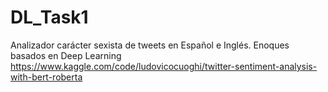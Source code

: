 # DL_Task1
Analizador carácter sexista de tweets en Español e Inglés. Enoques basados en Deep Learning
https://www.kaggle.com/code/ludovicocuoghi/twitter-sentiment-analysis-with-bert-roberta
